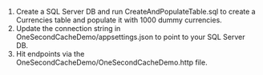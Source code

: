 1. Create a SQL Server DB and run CreateAndPopulateTable.sql to create a Currencies table and populate it with 1000 dummy currencies.
2. Update the connection string in OneSecondCacheDemo/appsettings.json to point to your SQL Server DB.
3. Hit endpoints via the OneSecondCacheDemo/OneSecondCacheDemo.http file.